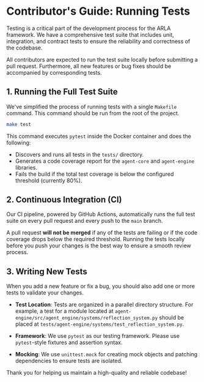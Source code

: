 # Contributor's Guide: Running Tests

Testing is a critical part of the development process for the ARLA framework. We have a comprehensive test suite that includes unit, integration, and contract tests to ensure the reliability and correctness of the codebase.

All contributors are expected to run the test suite locally before submitting a pull request. Furthermore, all new features or bug fixes should be accompanied by corresponding tests.

## 1. Running the Full Test Suite

We've simplified the process of running tests with a single `Makefile` command. This command should be run from the root of the project.

```bash
make test
```

This command executes `pytest` inside the Docker container and does the following:

- Discovers and runs all tests in the `tests/` directory.
- Generates a code coverage report for the `agent-core` and `agent-engine` libraries.
- Fails the build if the total test coverage is below the configured threshold (currently 80%).

## 2. Continuous Integration (CI)

Our CI pipeline, powered by GitHub Actions, automatically runs the full test suite on every pull request and every push to the `main` branch.

A pull request **will not be merged** if any of the tests are failing or if the code coverage drops below the required threshold. Running the tests locally before you push your changes is the best way to ensure a smooth review process.

## 3. Writing New Tests

When you add a new feature or fix a bug, you should also add one or more tests to validate your changes.

- **Test Location**: Tests are organized in a parallel directory structure. For example, a test for a module located at `agent-engine/src/agent_engine/systems/reflection_system.py` should be placed at `tests/agent-engine/systems/test_reflection_system.py`.

- **Framework**: We use `pytest` as our testing framework. Please use `pytest`-style fixtures and assertion syntax.

- **Mocking**: We use `unittest.mock` for creating mock objects and patching dependencies to ensure tests are isolated.

Thank you for helping us maintain a high-quality and reliable codebase!
